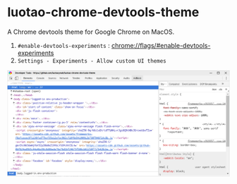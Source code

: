 # luotao-chrome-devtools-theme
A Chrome devtools theme for Google Chrome on MacOS.


1. `#enable-devtools-experiments` : [chrome://flags/#enable-devtools-experiments](chrome://flags/#enable-devtools-experiments)
2. `Settings - Experiments - Allow custom UI themes`

![](/image/preview.png)